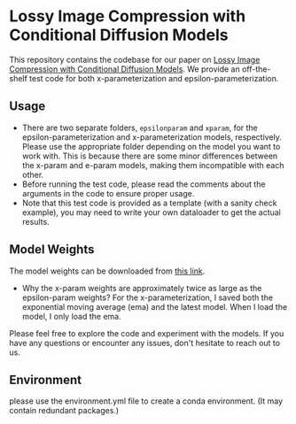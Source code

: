 # Lossy Image Compression with Conditional Diffusion Models

This repository contains the codebase for our paper on [Lossy Image Compression with Conditional Diffusion Models](https://arxiv.org/pdf/2209.06950.pdf). We provide an off-the-shelf test code for both x-parameterization and epsilon-parameterization.

## Usage

- There are two separate folders, `epsilonparam` and `xparam`, for the epsilon-parameterization and x-parameterization models, respectively. Please use the appropriate folder depending on the model you want to work with. This is because there are some minor differences between the x-param and e-param models, making them incompatible with each other.
- Before running the test code, please read the comments about the arguments in the code to ensure proper usage.
- Note that this test code is provided as a template (with a sanity check example), you may need to write your own dataloader to get the actual results.

## Model Weights

The model weights can be downloaded from [this link](https://drive.google.com/drive/folders/197Wl5cwjaCvrEvggMcyNeHOSxq2rDZ1F?usp=sharing).
- Why the x-param weights are approximately twice as large as the epsilon-param weights? For the x-parameterization, I saved both the exponential moving average (ema) and the latest model. When I load the model, I only load the ema.

Please feel free to explore the code and experiment with the models. If you have any questions or encounter any issues, don't hesitate to reach out to us.

## Environment

please use the environment.yml file to create a conda environment. (It may contain redundant packages.)